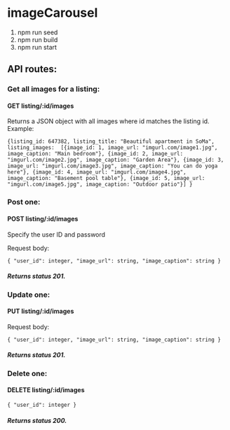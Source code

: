 # imageCarousel

1) npm run seed
2) npm run build
3) npm run start

## API routes:

### Get all images for a listing:

#### GET listing/:id/images
Returns a JSON object with all images where id matches the listing id.
Example:

`{listing_id: 647382, listing_title: "Beautiful apartment in SoMa", listing_images: 
  [{image_id: 1, image_url: "imgurl.com/image1.jpg", image_caption: "Main bedroom"},
   {image_id: 2, image_url: "imgurl.com/image2.jpg", image_caption: "Garden Area"},
   {image_id: 3, image_url: "imgurl.com/image3.jpg", image_caption: "You can do yoga here"},
   {image_id: 4, image_url: "imgurl.com/image4.jpg", image_caption: "Basement pool table"},
   {image_id: 5, image_url: "imgurl.com/image5.jpg", image_caption: "Outdoor patio"}]
}`

### Post one:

#### POST listing/:id/images

Specify the user ID and password

Request body:

`{
"user_id": integer,
"image_url": string,
"image_caption": string
}`

##### Returns status 201.

### Update one:

#### PUT listing/:id/images

Request body:

`{
"user_id": integer,
"image_url": string,
"image_caption": string
}`

##### Returns status 201.

### Delete one:

#### DELETE listing/:id/images

`{
"user_id": integer
}`

##### Returns status 200.
